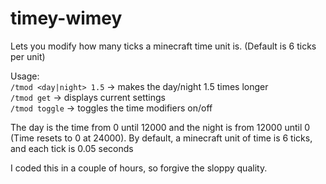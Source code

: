 # timey-wimey
Lets you modify how many ticks a minecraft time unit is. (Default is 6 ticks per unit)

Usage:  
`/tmod <day|night> 1.5` -> makes the day/night 1.5 times longer  
`/tmod get` -> displays current settings  
`/tmod toggle` -> toggles the time modifiers on/off  

The day is the time from 0 until 12000 and the night is from 12000 until 0 (Time resets to 0 at 24000). 
By default, a minecraft unit of time is 6 ticks, and each tick is 0.05 seconds

I coded this in a couple of hours, so forgive the sloppy quality.
